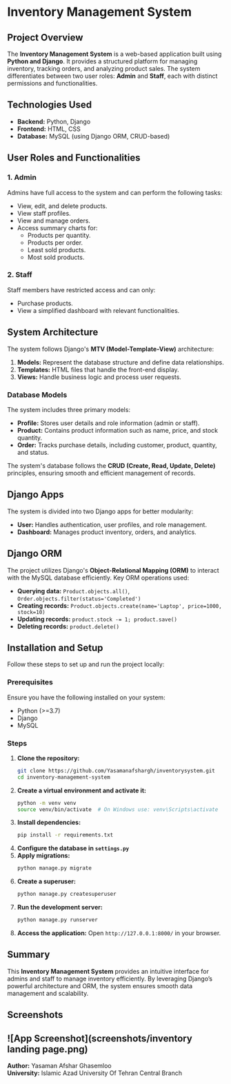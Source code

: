 # Inventory Management System

## Project Overview
The **Inventory Management System** is a web-based application built using **Python and Django**. It provides a structured platform for managing inventory, tracking orders, and analyzing product sales. The system differentiates between two user roles: **Admin** and **Staff**, each with distinct permissions and functionalities.

## Technologies Used
- **Backend:** Python, Django
- **Frontend:** HTML, CSS
- **Database:** MySQL (using Django ORM, CRUD-based)

## User Roles and Functionalities
### 1. Admin
Admins have full access to the system and can perform the following tasks:
- View, edit, and delete products.
- View staff profiles.
- View and manage orders.
- Access summary charts for:
  - Products per quantity.
  - Products per order.
  - Least sold products.
  - Most sold products.

### 2. Staff
Staff members have restricted access and can only:
- Purchase products.
- View a simplified dashboard with relevant functionalities.

## System Architecture
The system follows Django's **MTV (Model-Template-View)** architecture:
1. **Models:** Represent the database structure and define data relationships.
2. **Templates:** HTML files that handle the front-end display.
3. **Views:** Handle business logic and process user requests.

### Database Models
The system includes three primary models:
- **Profile:** Stores user details and role information (admin or staff).
- **Product:** Contains product information such as name, price, and stock quantity.
- **Order:** Tracks purchase details, including customer, product, quantity, and status.

The system's database follows the **CRUD (Create, Read, Update, Delete)** principles, ensuring smooth and efficient management of records.

## Django Apps
The system is divided into two Django apps for better modularity:
- **User:** Handles authentication, user profiles, and role management.
- **Dashboard:** Manages product inventory, orders, and analytics.

## Django ORM
The project utilizes Django's **Object-Relational Mapping (ORM)** to interact with the MySQL database efficiently. Key ORM operations used:
- **Querying data:** `Product.objects.all()`, `Order.objects.filter(status='Completed')`
- **Creating records:** `Product.objects.create(name='Laptop', price=1000, stock=10)`
- **Updating records:** `product.stock -= 1; product.save()`
- **Deleting records:** `product.delete()`

## Installation and Setup
Follow these steps to set up and run the project locally:

### Prerequisites
Ensure you have the following installed on your system:
- Python (>=3.7)
- Django
- MySQL

### Steps
1. **Clone the repository:**
   ```bash
   git clone https://github.com/Yasamanafshargh/inventorysystem.git
   cd inventory-management-system
   ```
2. **Create a virtual environment and activate it:**
   ```bash
   python -m venv venv
   source venv/bin/activate  # On Windows use: venv\Scripts\activate
   ```
3. **Install dependencies:**
   ```bash
   pip install -r requirements.txt
   ```
4. **Configure the database in `settings.py`**
5. **Apply migrations:**
   ```bash
   python manage.py migrate
   ```
6. **Create a superuser:**
   ```bash
   python manage.py createsuperuser
   ```
7. **Run the development server:**
   ```bash
   python manage.py runserver
   ```
8. **Access the application:** Open `http://127.0.0.1:8000/` in your browser.

## Summary
This **Inventory Management System** provides an intuitive interface for admins and staff to manage inventory efficiently. By leveraging Django’s powerful architecture and ORM, the system ensures smooth data management and scalability.

## Screenshots
![App Screenshot](screenshots/inventory landing page.png)
---

**Author:** Yasaman Afshar Ghasemloo  
**University:** Islamic Azad University Of Tehran Central Branch


